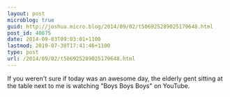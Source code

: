 ```yaml
---
layout: post
microblog: true
guid: http://joshua.micro.blog/2014/09/02/t506925289025179648.html
post_id: 40675
date: 2014-09-03T09:03:01+1100
lastmod: 2019-07-30T17:41:46+1100
type: post
url: /2014/09/02/t506925289025179648.html
---
```

If you weren't sure if today was an awesome day, the elderly gent sitting at the table next to me is watching "Boys Boys Boys" on YouTube.
